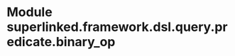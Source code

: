 Module superlinked.framework.dsl.query.predicate.binary_op
==========================================================